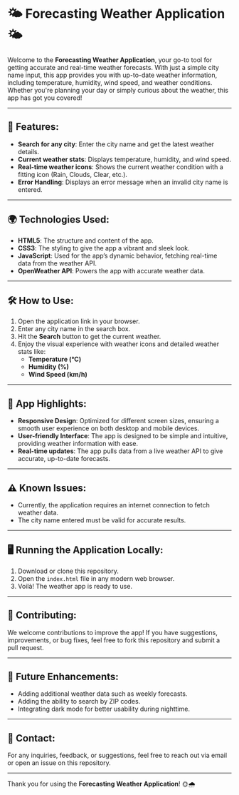 # 🌤️ **Forecasting Weather Application** 🌤️

Welcome to the **Forecasting Weather Application**, your go-to tool for getting accurate and real-time weather forecasts. With just a simple city name input, this app provides you with up-to-date weather information, including temperature, humidity, wind speed, and weather conditions. Whether you're planning your day or simply curious about the weather, this app has got you covered!

---

## 🚀 **Features**:
- **Search for any city**: Enter the city name and get the latest weather details.
- **Current weather stats**: Displays temperature, humidity, and wind speed.
- **Real-time weather icons**: Shows the current weather condition with a fitting icon (Rain, Clouds, Clear, etc.).
- **Error Handling**: Displays an error message when an invalid city name is entered.

---

## 🌍 **Technologies Used**:
- **HTML5**: The structure and content of the app.
- **CSS3**: The styling to give the app a vibrant and sleek look.
- **JavaScript**: Used for the app’s dynamic behavior, fetching real-time data from the weather API.
- **OpenWeather API**: Powers the app with accurate weather data.

---

## 🛠️ **How to Use**:
1. Open the application link in your browser.
2. Enter any city name in the search box.
3. Hit the **Search** button to get the current weather.
4. Enjoy the visual experience with weather icons and detailed weather stats like:
   - **Temperature (°C)**
   - **Humidity (%)**
   - **Wind Speed (km/h)**

---

## 🌟 **App Highlights**:
- **Responsive Design**: Optimized for different screen sizes, ensuring a smooth user experience on both desktop and mobile devices.
- **User-friendly Interface**: The app is designed to be simple and intuitive, providing weather information with ease.
- **Real-time updates**: The app pulls data from a live weather API to give accurate, up-to-date forecasts.

---

## ⚠️ **Known Issues**:
- Currently, the application requires an internet connection to fetch weather data.
- The city name entered must be valid for accurate results.

---

## 🖥️ **Running the Application Locally**:
1. Download or clone this repository.
2. Open the `index.html` file in any modern web browser.
3. Voilà! The weather app is ready to use.

---

## 🤝 **Contributing**:
We welcome contributions to improve the app! If you have suggestions, improvements, or bug fixes, feel free to fork this repository and submit a pull request.

---

## 🎯 **Future Enhancements**:
- Adding additional weather data such as weekly forecasts.
- Adding the ability to search by ZIP codes.
- Integrating dark mode for better usability during nighttime.

---

## 📧 **Contact**:
For any inquiries, feedback, or suggestions, feel free to reach out via email or open an issue on this repository.

---

Thank you for using the **Forecasting Weather Application**! 🌞🌧️
